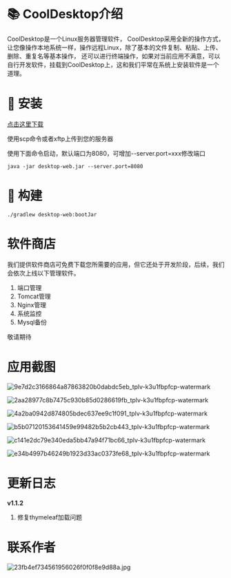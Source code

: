 #  📚 CoolDesktop介绍

CoolDesktop是一个Linux服务器管理软件，
CoolDesktop采用全新的操作方式，让您像操作本地系统一样，操作远程Linux，除了基本的文件复制、粘贴、上传、删除、重复名等基本操作，
还可以进行终端操作，如果对当前应用不满意，可以自行开发软件，挂载到CoolDesktop上，这和我们平常在系统上安装软件是一个道理。



# 🛫 安装

  [点击这里下载](https://github.com/houxinlin/cooldesktop/releases/download/v1.1.2/desktop-web.jar)

  使用scp命令或者xftp上传到您的服务器

  使用下面命令启动，默认端口为8080，可增加--server.port=xxx修改端口

```shell
java -jar desktop-web.jar --server.port=8080
```
# 🛴 构建
```shell
./gradlew desktop-web:bootJar
```

# 软件商店

我们提供软件商店可免费下载您所需要的应用，但它还处于开发阶段，后续，我们会依次上线以下管理软件。
1. 端口管理
2. Tomcat管理
3. Nginx管理
4. 系统监控
5. Mysql备份

敬请期待
# 应用截图

![9e7d2c3166864a87863820b0dabdc5eb_tplv-k3u1fbpfcp-watermark](https://user-images.githubusercontent.com/38684327/164463617-ef9bfb4f-bc81-4e67-887b-4b0ea99c8db1.jpg)

![2aa28977c8b7475c930b85d0286619fb_tplv-k3u1fbpfcp-watermark](https://user-images.githubusercontent.com/38684327/164464210-48f70250-bfe8-4a56-838a-9aaee23709f2.jpg)

![4a2ba0942d874805bdec637ee9c1f091_tplv-k3u1fbpfcp-watermark](https://user-images.githubusercontent.com/38684327/164464223-636f3429-63d8-43c9-a8f3-5277403c34d0.png)

![b5b07120153641459e99482b5b2cb443_tplv-k3u1fbpfcp-watermark](https://user-images.githubusercontent.com/38684327/164464233-51088e44-7b85-44df-9874-99223963eec9.png)

![c141e2dc79e340eda5bb47a94f71bc66_tplv-k3u1fbpfcp-watermark](https://user-images.githubusercontent.com/38684327/164464246-38653e45-5448-4292-a26e-666783a620e7.png)

![e34b4997b46249b1923d33ac0373fe68_tplv-k3u1fbpfcp-watermark](https://user-images.githubusercontent.com/38684327/164464265-affdf621-5ce8-4938-8d59-fb7565302053.png)


# 更新日志
**v1.1.2**
1. 修复thymeleaf加载问题

# 联系作者


![23fb4ef734561956026f0f0f8e9d88a.jpg](https://p1-juejin.byteimg.com/tos-cn-i-k3u1fbpfcp/26fad3fa2cbb42d8b73f7192608abe55~tplv-k3u1fbpfcp-watermark.image?)
